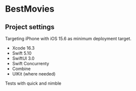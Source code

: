 # BestMovies

## Project settings

Targeting iPhone with iOS 15.6 as minimum deployment target.

- Xcode 16.3
- Swift 5.10
- SwiftUI 3.0
- Swift Concurrenty
- Combine
- UIKit (where needed)

Tests with quick and nimble

